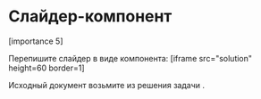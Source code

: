 # Слайдер-компонент

[importance 5]

Перепишите слайдер в виде компонента:
[iframe src="solution" height=60 border=1]

Исходный документ возьмите из решения задачи [](/task/slider).
